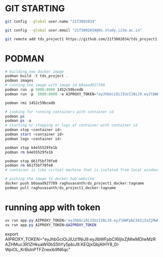 # GIT STARTING
```bash
git config --global user.name "21f3002034"

git config --global user.email "21f3002034@ds.study.iitm.ac.in"

git remote add tds_project1 https://github.com/21f3002034/tds_project1.git
```
# PODMAN
```powershell
# building new docker image
podman build -t tds_project .
podman images
# running the image with image id b0aaad927709
podman run -p 5000:8000 1452c59bcedb 
podman run -p  5000:8000 -e AIPROXY_TOKEN="eyJhbGciOiJIUzI1NiJ9.eyJlbWFpbCI6IjIxZjMwMDIwMzRAZHMuc3R1ZHkuaWl0bS5hYy5pbiJ9.KEQjxQbjAIHY8_0l-WpiOL_KrBslnPTFZnexib9N6qc" 4c1cbcb0a96d

podman rmi 1452c59bcedb

# looking for running containers with container id
podman ps
podman ps -a  
# starting or stopping or logs of container with container id
podman stop <container id>
podman start <container id>
podman logs <container id>

podman stop b4e55529fe1b
podman rm b4e55529fe1b

podman stop 661f5bf70fe0
podman rm 661f5bf70fe0
# container is like virtual machine that is isolated from local windows or other os

# pushing the image to docker hub website
docker push b0aaad927709 raghuvasanth/ds_project1_docker:tagname
podman pull raghuvasanth/ds_project1_docker:tagname
```
# running app with token
```powershell
uv run app.py AIPROXY_TOKEN='eyJhbGciOiJIUzI1NiJ9.eyJlbWFpbCI6IjIxZjMwMDIwMzRAZHMuc3R1ZHkuaWl0bS5hYy5pbiJ9.KEQjxQbjAIHY8_0l-WpiOL_KrBslnPTFZnexib9N6qc'
uv run app.py AIPROXY_TOKEN=$AIPROXY_TOKEN
```

export AIPROXY_TOKEN="eyJhbGciOiJIUzI1NiJ9.eyJlbWFpbCI6IjIxZjMwMDIwMzRAZHMuc3R1ZHkuaWl0bS5hYy5pbiJ9.KEQjxQbjAIHY8_0l-WpiOL_KrBslnPTFZnexib9N6qc"
